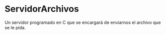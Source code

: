 ServidorArchivos
================

Un servidor programado en C que se encargará de enviarnos el archivo que se le pida.
